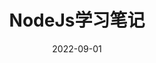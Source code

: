 ---
title: NodeJs学习笔记
tags: [NodeJs,Web,笔记]
categories: 前端
date: 2022-09-01
updated:  2022-09-01
description: 黑马NodeJs学习笔记
top_img: https://static.runoob.com/images/mix/code-wallpaper-6.png
cover: https://static.runoob.com/images/mix/code-wallpaper-6.png
connents: 
aside: false
--- 